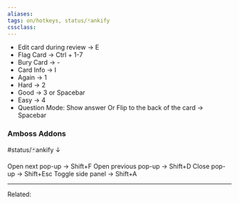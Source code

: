 ```yaml
---
aliases:
tags: on/hotkeys, status/🃏ankify 
cssclass:
---
```


- Edit card during review → E
- Flag Card → Ctrl + 1-7
- Bury Card → - 
- Card Info → I
- Again → 1
- Hard → 2
- Good → 3 or Spacebar
- Easy → 4
- Question Mode: Show answer Or Flip to the back of the card → Spacebar

### Amboss Addons 
#status/🃏ankify ↓

Open next pop-up → Shift+F
Open previous pop-up → Shift+D
Close pop-up → Shift+Esc
Toggle side panel → Shift+A






---
Related:


